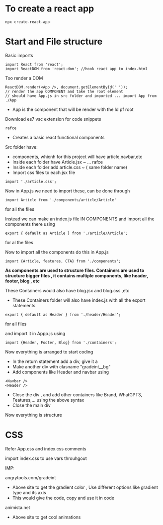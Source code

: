 # To create a react app


```
npx create-react-app
```

# Start and File structure

 Basic imports 
 ```
 import React from 'react';
 import ReactDOM from 'react-dom'; //hook react app to index.html
 ```

 Too render a DOM

 ```
 ReactDOM.render(<App />, document.getElementById(' '));
 // render the app COMPONENT and take the root element
 // should have App.js in src folder and imported ... import App from ./App
 ```
 - App is the component that will be render with the Id pf root




Download es7 vsc extension for code snippets
```
rafce
```
- Creates a basic react functional components




Src folder have:
- components, whicnh for this project will have article,navbar,etc
- Inside each folder have Article.jsx ~ ... rafce
- Inside each folder add article.css ~ ( same folder name)
- Import css files to each jsx file
```
import './article.css';
```




Now in App.js we need to import these, can be done through
```
import Article from './components/article/Article'
```
for all the files



Instead we can make an index.js file IN COMPONENTS and import all the components there using
```
export { default as Article } from './article/Article';
```
for al the files





Now to import all the components do this in App.js

```
import {Article, features, CTA} from './components';
```





<b> As components are used to structure files. Containers are used to structure bigger files , it contains multiple components, like header, footer, blog , etc </b>




These Containers would also have blog.jsx and blog.css ,etc


- These Containers folder will also have index.js with all the export statements

```
export { default as Header } from './header/Header';
```

for all files

and import it in Appp.js using

```
import {Header, Footer, Blog} from './containers';
```



Now everything is arranged to start coding


- In the return statement add a div, give it a *<div classname="App">*
- Make another div with clasname "gradeint__bg"
- Add components like Header and navbar using

```
<Navbar />
<Header />
```
- Close the div , and add other containers like Brand, WhatGPT3, Features,... using the above syntax
- Close the main div



Now everything is structure




# CSS

Refer App.css and index.css comments



import index.css to use vars throuhgout


IMP:


angrytools.com/gradeint
- Above site to get the gradient color , Use different options like gradient type and its axis
- This would give the code, copy and use it in code



animista.net
- Above site to get cool animations 
